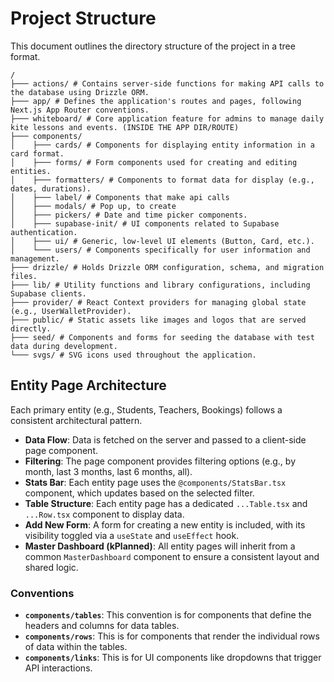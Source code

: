 # Project Structure

This document outlines the directory structure of the project in a tree format.

```
/
├─── actions/ # Contains server-side functions for making API calls to the database using Drizzle ORM.
├─── app/ # Defines the application's routes and pages, following Next.js App Router conventions.
├─── whiteboard/ # Core application feature for admins to manage daily kite lessons and events. (INSIDE THE APP DIR/ROUTE)
├─── components/
│    ├─── cards/ # Components for displaying entity information in a card format.
│    ├─── forms/ # Form components used for creating and editing entities.
│    ├─── formatters/ # Components to format data for display (e.g., dates, durations).
│    ├─── label/ # Components that make api calls
│    ├─── modals/ # Pop up, to create
│    ├─── pickers/ # Date and time picker components.
│    ├─── supabase-init/ # UI components related to Supabase authentication.
│    ├─── ui/ # Generic, low-level UI elements (Button, Card, etc.).
│    └─── users/ # Components specifically for user information and management.
├─── drizzle/ # Holds Drizzle ORM configuration, schema, and migration files.
├─── lib/ # Utility functions and library configurations, including Supabase clients.
├─── provider/ # React Context providers for managing global state (e.g., UserWalletProvider).
├─── public/ # Static assets like images and logos that are served directly.
├─── seed/ # Components and forms for seeding the database with test data during development.
└─── svgs/ # SVG icons used throughout the application.
```

## Entity Page Architecture

Each primary entity (e.g., Students, Teachers, Bookings) follows a consistent architectural pattern.

- **Data Flow**: Data is fetched on the server and passed to a client-side page component.
- **Filtering**: The page component provides filtering options (e.g., by month, last 3 months, last 6 months, all).
- **Stats Bar**: Each entity page uses the `@components/StatsBar.tsx` component, which updates based on the selected filter.
- **Table Structure**: Each entity page has a dedicated `...Table.tsx` and `...Row.tsx` component to display data.
- **Add New Form**: A form for creating a new entity is included, with its visibility toggled via a `useState` and `useEffect` hook.
- **Master Dashboard (kPlanned)**: All entity pages will inherit from a common `MasterDashboard` component to ensure a consistent layout and shared logic.

### Conventions

- **`components/tables`**: This convention is for components that define the headers and columns for data tables.
- **`components/rows`**: This is for components that render the individual rows of data within the tables.
- **`components/links`**: This is for UI components like dropdowns that trigger API interactions.
